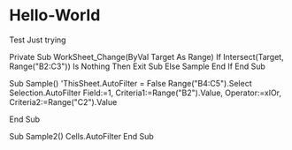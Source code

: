 # Hello-World
Test
Just trying


Private Sub WorkSheet_Change(ByVal Target As Range)
    If Intersect(Target, Range("B2:C3")) Is Nothing Then
        Exit Sub
    Else
        Sample
    End If
End Sub

Sub Sample()
'ThisSheet.AutoFilter = False
    Range("B4:C5").Select
    Selection.AutoFilter Field:=1, Criteria1:=Range("B2").Value, Operator:=xlOr, Criteria2:=Range("C2").Value
    
End Sub

Sub Sample2()
Cells.AutoFilter
End Sub
